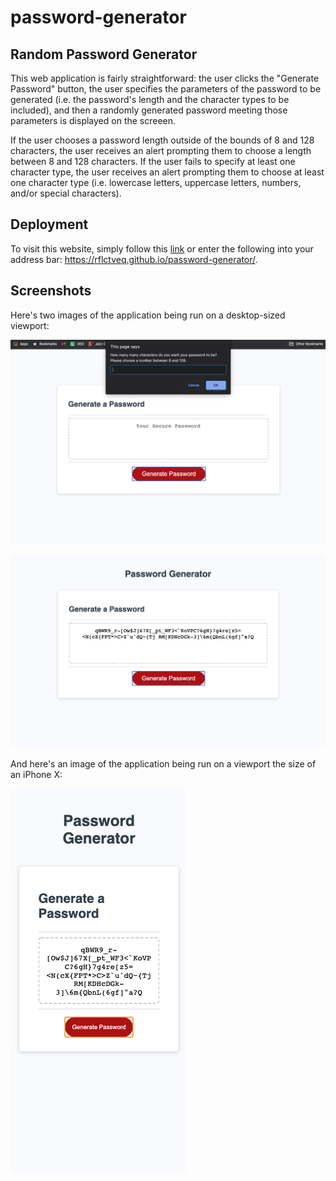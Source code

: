 # password-generator

## Random Password Generator
This web application is fairly straightforward: the user clicks the "Generate Password" button, the user specifies the parameters of the password to be generated (i.e. the password's length and the character types to be included), and then a randomly generated password meeting those parameters is displayed on the screeen. 

If the user chooses a password length outside of the bounds of 8 and 128 characters, the user receives an alert prompting them to choose a length between 8 and 128 characters. If the user fails to specify at least one character type, the user receives an alert prompting them to choose at least one character type (i.e. lowercase letters, uppercase letters, numbers, and/or special characters). 

## Deployment 
To visit this website, simply follow this [link](https://rflctveq.github.io/password-generator/) or enter the following into your address bar: https://rflctveq.github.io/password-generator/. 

## Screenshots 
Here's two images of the application being run on a desktop-sized viewport: 

![desktop-splash](assets/images/desktop-ss-prompt.png)

![desktop-homepage](assets/images/desktop-ss-password.png)

And here's an image of the application being run on a viewport the size of an iPhone X:

![mobile-splash](assets/images/mobile-ss-password.png)

